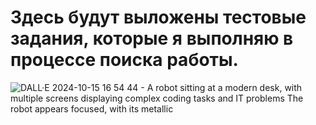 # Здесь будут выложены тестовые задания, которые я выполняю в процессе поиска работы. 

![DALL·E 2024-10-15 16 54 44 - A robot sitting at a modern desk, with multiple screens displaying complex coding tasks and IT problems  The robot appears focused, with its metallic ](https://github.com/user-attachments/assets/b2b42d7e-e19b-46d9-b493-0a15095b0c24)
